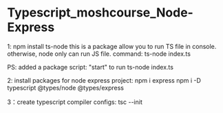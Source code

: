 # Typescript_moshcourse_Node-Express

1: npm install ts-node
this is a package allow you to run TS file in console.
otherwise, node only can run JS file.
command: ts-node index.ts

PS: added a package script: "start" to run ts-node index.ts

2: install packages for node express project:
npm i express
npm i -D typescript @types/node @types/express

3：create typescript compiler configs:
tsc --init
